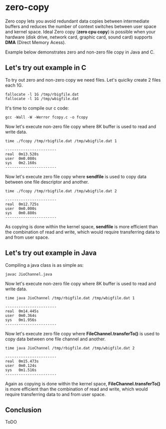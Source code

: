 zero-copy
=========

Zero copy lets you avoid redundant data copies between intermediate buffers and reduces the number of context switches between user space and kernel space. Ideal Zero copy (**zero cpu copy**) is possible when your hardware (disk drive, network card, graphic card, sound card) supports **DMA** (Direct Memory Acess).

Example below demonstrates zero and non-zero file copy in Java and C.


Let's try out example in C
---------------------------

To try out zero and non-zero copy we need files. Let's quiclky create 2 files each 1G.

```shell
fallocate -l 1G /tmp/rbigfile.dat
fallocate -l 1G /tmp/wbigfile.dat
```

It's time to compile our c code:
```shell
gcc -Wall -W -Werror fcopy.c -o fcopy
```


Now let's execute non-zero file copy where 8K buffer is used to read and write data.
```shell
time ./fcopy /tmp/rbigfile.dat /tmp/wbigfile.dat 1

-----------------------
real  0m13.528s 
user  0m0.080s 
sys   0m2.160s
-----------------------
```

Now let's execute zero file copy where **sendfile** is used to copy data between one file descriptor and another. 
```shell
time ./fcopy /tmp/rbigfile.dat /tmp/wbigfile.dat 2

-----------------------
real  0m12.725s
user  0m0.000s
sys   0m0.880s
-----------------------
```
As copying is done within the kernel space, **sendfile** is more efficient than the combination of read and write, which would require transferring data to and from user space.


Let's try out example in Java
---------------------------

Compiling a java class is as simple as:
```shell
javac JioChannel.java
```

Now let's execute non-zero file copy where 8K buffer is used to read and write data.
```shell
time java JioChannel /tmp/rbigfile.dat /tmp/wbigfile.dat 1

-----------------------
real  0m14.445s
user  0m0.364s
sys   0m1.956s
-----------------------
```


Now let's execute zero file copy where **FileChannel.transferTo()** is used to copy data between one file channel and another.
```shell
time java JioChannel /tmp/rbigfile.dat /tmp/wbigfile.dat 2

-----------------------
real  0m15.473s
user  0m0.124s
sys   0m1.516s
-----------------------
```
Again as copying is done within the kernel space, **FileChannel.transferTo()** is more efficient than the combination of read and write, which would require transferring data to and from user space.


Conclusion
---------------------------
ToDO
